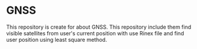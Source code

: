 # GNSS
This repository is create for about GNSS. This repository include them find visible satellites from user's current position with use Rinex file and find user position using least square method.

